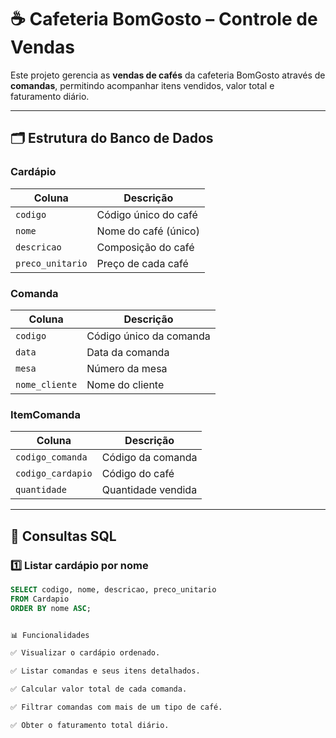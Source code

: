 # ☕ Cafeteria BomGosto – Controle de Vendas

Este projeto gerencia as **vendas de cafés** da cafeteria BomGosto através de **comandas**, permitindo acompanhar itens vendidos, valor total e faturamento diário.  

---

## 🗂 Estrutura do Banco de Dados

### **Cardápio**
| Coluna         | Descrição                    |
|----------------|------------------------------|
| `codigo`       | Código único do café         |
| `nome`         | Nome do café (único)         |
| `descricao`    | Composição do café           |
| `preco_unitario` | Preço de cada café          |

### **Comanda**
| Coluna        | Descrição                   |
|---------------|-----------------------------|
| `codigo`      | Código único da comanda     |
| `data`        | Data da comanda             |
| `mesa`        | Número da mesa              |
| `nome_cliente`| Nome do cliente             |

### **ItemComanda**
| Coluna          | Descrição                          |
|-----------------|------------------------------------|
| `codigo_comanda`| Código da comanda                  |
| `codigo_cardapio` | Código do café                     |
| `quantidade`    | Quantidade vendida                 |

---

## 🔹 Consultas SQL

### 1️⃣ Listar cardápio por nome
```sql
SELECT codigo, nome, descricao, preco_unitario
FROM Cardapio
ORDER BY nome ASC;


📊 Funcionalidades

✅ Visualizar o cardápio ordenado.

✅ Listar comandas e seus itens detalhados.

✅ Calcular valor total de cada comanda.

✅ Filtrar comandas com mais de um tipo de café.

✅ Obter o faturamento total diário.